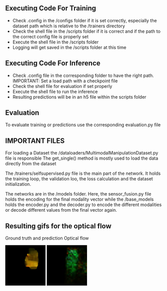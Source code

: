 ## Executing Code For Training
- Check .config in the /configs folder if it is set correctly, especially the dataset path which is relative to the /trainers directory
- Check the shell file in the /scripts folder if it is correct and if the path to the correct config file is properly set
- Execute the shell file in the /scripts folder
- Logging will get saved in the /scripts folder at this time

## Executing Code For Inference
- Check .config file in the corresponding folder to have the right path. IMPORTANT: Set a load path with a checkpoint file
- Check the shell file for evaluation if set properly
- Execute the shell file to run the inference
- Resulting predictions will be in an h5 file within the scripts folder

## Evaluation
To evaluate training or predictions use the corresponding evaluation.py file

## IMPORTANT FILES
For loading a Dataset the /dataloaders/MultimodalManipulationDataset.py file is responsible
The get_single() method is mostly used to load the data directly from the dataset

The /trainers/selfsupervised.py file is the main part of the network. It holds the training loop, the validation loo, the loss calculation and the dataset initialization.

The networks are in the /models folder. Here, the sensor_fusion.py file holds the encoding for the final modality vector while the /base_models holds the encoder.py and the decoder.py to encode the different modalities or decode different values from the final vector again.

## Resulting gifs for the optical flow
Ground truth and prediction Optical flow


![This gif shows the ground truth optical flow which the network should have predicted](result_gif/gif_flow.gif)
![This gif is the predicted optical flow from the network, upsampled to the same size as the ground truth](result_gif/gif_flow_pred.gif)
